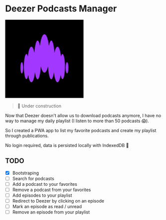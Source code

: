 # Deezer Podcasts Manager

<img alt="" src="./src/assets/icon.png" width="50%">

> 🚧 Under construction

Now that Deezer doesn't allow us to download podcasts anymore, I have no way to manage my daily playlist (I listen to more than 50 podcasts 😱).

So I created a PWA app to list my favorite podcasts and create my playlist through publications.

No login required, data is persisted locally with IndexedDB 🚀

## TODO

- [x] Bootstraping
- [ ] Search for podcasts
- [ ] Add a podcast to your favorites
- [ ] Remove a podcast from your favorites
- [ ] Add episodes to your playlist
- [ ] Redirect to Deezer by clicking on an episode
- [ ] Mark an episode as read / unread
- [ ] Remove an episode from your playlist
